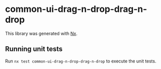 # common-ui-drag-n-drop-drag-n-drop

This library was generated with [Nx](https://nx.dev).

## Running unit tests

Run `nx test common-ui-drag-n-drop-drag-n-drop` to execute the unit tests.
